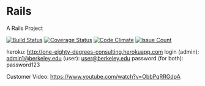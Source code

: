 # Rails

A Rails Project

[![Build Status](https://travis-ci.org/fununloaded/One_Eighty_Degrees_Consulting.svg?branch=master)](https://travis-ci.org/fununloaded/One_Eighty_Degrees_Consulting)
[![Coverage Status](https://coveralls.io/repos/github/fununloaded/One_Eighty_Degrees_Consulting/badge.svg?branch=master)](https://coveralls.io/github/fununloaded/One_Eighty_Degrees_Consulting?branch=master)
[![Code Climate](https://codeclimate.com/github/fununloaded/One_Eighty_Degrees_Consulting/badges/gpa.svg)]( https://codeclimate.com/github/fununloaded/One_Eighty_Degrees_Consulting)
[![Issue Count](https://codeclimate.com/github/fununloaded/One_Eighty_Degrees_Consulting/badges/issue_count.svg)]( https://codeclimate.com/github/fununloaded/One_Eighty_Degrees_Consulting)

<!--[![Test Coverage](https://codeclimate.com/github/JacksonGL/Rails/badges/coverage.svg)](https://codeclimate.com/github/JacksonGL/Rails/coverage)-->

heroku: http://one-eighty-degrees-consulting.herokuapp.com
login (admin): admin1@berkeley.edu
      (user):  user@berkeley.edu
password (for both): password123

Customer Video: https://www.youtube.com/watch?v=ObbPqRRGdpA